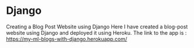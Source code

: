 # Django
Creating a Blog Post Website using Django 
Here I have created a blog-post website using Django and deployed it using Heroku.
The link to the app is :
https://my-ml-blogs-with-django.herokuapp.com/
